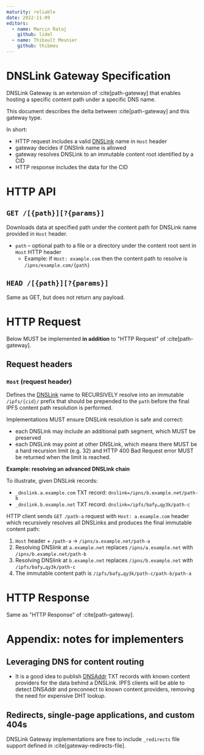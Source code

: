 ```yaml
---
maturity: reliable
date: 2022-11-09
editors:
  - name: Marcin Rataj
    github: lidel
  - name: Thibault Meunier
    github: thibmeu
---
```


# DNSLink Gateway Specification

DNSLink Gateway is an extension of :cite[path-gateway] that enables hosting a
specific content path under a specific DNS name.

This document describes the delta between :cite[path-gateway] and this gateway type.

In short:

- HTTP request includes a valid [DNSLink](https://dnslink.dev/) name in `Host` header
- gateway decides if DNSlink name is allowed
- gateway resolves DNSLink to an immutable content root identified by a CID
- HTTP response includes the data for the CID

# HTTP API

## `GET /[{path}][?{params}]`

Downloads data at specified path under the content path for DNSLink name provided in `Host` header.

- `path` – optional path to a file or a directory under the content root sent in `Host` HTTP header
  - Example: if `Host: example.com` then the content path to resolve is `/ipns/example.com/{path}`

## `HEAD /[{path}][?{params}]`

Same as GET, but does not return any payload.

# HTTP Request

Below MUST be implemented **in addition** to "HTTP Request" of :cite[path-gateway].

## Request headers

### `Host` (request header)

Defines the [DNSLink](https://docs.ipfs.io/concepts/glossary/#dnslink) name
to RECURSIVELY resolve into an immutable `/ipfs/{cid}/` prefix that should
be prepended to the `path` before the final IPFS content path resolution
is performed.

Implementations MUST ensure DNSLink resolution is safe and correct:

- each DNSLink may include an additional path segment, which MUST be preserved
- each DNSLink may point at other DNSLink, which means there MUST be a hard
  recursion limit (e.g. 32) and HTTP 400 Bad Request error MUST be returned
  when the limit is reached.

**Example: resolving an advanced DNSLink chain**

To illustrate, given DNSLink records:

- `_dnslink.a.example.com` TXT record: `dnslink=/ipns/b.example.net/path-b`
- `_dnslink.b.example.net` TXT record: `dnslink=/ipfs/bafy…qy3k/path-c`

HTTP client sends `GET /path-a` request with  `Host: a.example.com` header
which recursively resolves all DNSLinks and produces the final immutable
content path:

1. `Host` header + `/path-a` → `/ipns/a.example.net/path-a`
2. Resolving DNSlink at `a.example.net` replaces `/ipns/a.example.net` with `/ipns/b.example.net/path-b`
3. Resolving DNSlink at `b.example.net` replaces `/ipns/b.example.net` with `/ipfs/bafy…qy3k/path-c`
4. The immutable content path is `/ipfs/bafy…qy3k/path-c/path-b/path-a`

# HTTP Response

Same as "HTTP Response" of :cite[path-gateway].

# Appendix: notes for implementers

## Leveraging DNS for content routing

- It is a good idea to publish
  [DNSAddr](https://github.com/multiformats/multiaddr/blob/master/protocols/DNSADDR.md)
  TXT records with known content providers for the data behind a DNSLink. IPFS
  clients will be able to detect DNSAddr and preconnect to known content
  providers, removing the need for expensive DHT lookup.

## Redirects, single-page applications, and custom 404s

DNSLink Gateway implementations are free to include `_redirects` file support
defined in :cite[gateway-redirects-file].
